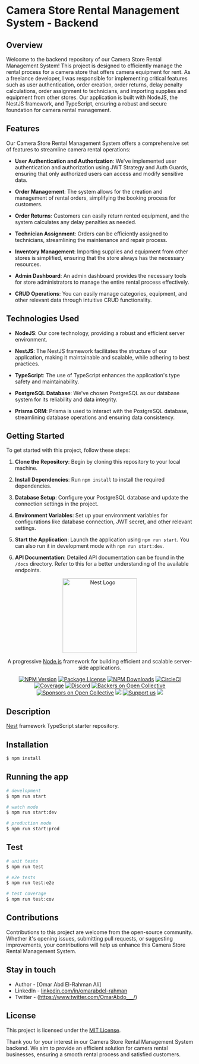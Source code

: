# Camera Store Rental Management System - Backend

## Overview

Welcome to the backend repository of our Camera Store Rental Management System! This project is designed to efficiently manage the rental process for a camera store that offers camera equipment for rent. As a freelance developer, I was responsible for implementing critical features such as user authentication, order creation, order returns, delay penalty calculations, order assignment to technicians, and importing supplies and equipment from other stores. Our application is built with NodeJS, the NestJS framework, and TypeScript, ensuring a robust and secure foundation for camera rental management.

## Features

Our Camera Store Rental Management System offers a comprehensive set of features to streamline camera rental operations:

- **User Authentication and Authorization**: We've implemented user authentication and authorization using JWT Strategy and Auth Guards, ensuring that only authorized users can access and modify sensitive data.

- **Order Management**: The system allows for the creation and management of rental orders, simplifying the booking process for customers.

- **Order Returns**: Customers can easily return rented equipment, and the system calculates any delay penalties as needed.

- **Technician Assignment**: Orders can be efficiently assigned to technicians, streamlining the maintenance and repair process.

- **Inventory Management**: Importing supplies and equipment from other stores is simplified, ensuring that the store always has the necessary resources.

- **Admin Dashboard**: An admin dashboard provides the necessary tools for store administrators to manage the entire rental process effectively.

- **CRUD Operations**: You can easily manage categories, equipment, and other relevant data through intuitive CRUD functionality.

## Technologies Used

- **NodeJS**: Our core technology, providing a robust and efficient server environment.

- **NestJS**: The NestJS framework facilitates the structure of our application, making it maintainable and scalable, while adhering to best practices.

- **TypeScript**: The use of TypeScript enhances the application's type safety and maintainability.

- **PostgreSQL Database**: We've chosen PostgreSQL as our database system for its reliability and data integrity.

- **Prisma ORM**: Prisma is used to interact with the PostgreSQL database, streamlining database operations and ensuring data consistency.

## Getting Started

To get started with this project, follow these steps:

1. **Clone the Repository**: Begin by cloning this repository to your local machine.

2. **Install Dependencies**: Run `npm install` to install the required dependencies.

3. **Database Setup**: Configure your PostgreSQL database and update the connection settings in the project.

4. **Environment Variables**: Set up your environment variables for configurations like database connection, JWT secret, and other relevant settings.

5. **Start the Application**: Launch the application using `npm run start`. You can also run it in development mode with `npm run start:dev`.

6. **API Documentation**: Detailed API documentation can be found in the `/docs` directory. Refer to this for a better understanding of the available endpoints.

<p align="center">
  <a href="http://nestjs.com/" target="blank"><img src="https://nestjs.com/img/logo-small.svg" width="200" alt="Nest Logo" /></a>
</p>

[circleci-image]: https://img.shields.io/circleci/build/github/nestjs/nest/master?token=abc123def456
[circleci-url]: https://circleci.com/gh/nestjs/nest

  <p align="center">A progressive <a href="http://nodejs.org" target="_blank">Node.js</a> framework for building efficient and scalable server-side applications.</p>
    <p align="center">
<a href="https://www.npmjs.com/~nestjscore" target="_blank"><img src="https://img.shields.io/npm/v/@nestjs/core.svg" alt="NPM Version" /></a>
<a href="https://www.npmjs.com/~nestjscore" target="_blank"><img src="https://img.shields.io/npm/l/@nestjs/core.svg" alt="Package License" /></a>
<a href="https://www.npmjs.com/~nestjscore" target="_blank"><img src="https://img.shields.io/npm/dm/@nestjs/common.svg" alt="NPM Downloads" /></a>
<a href="https://circleci.com/gh/nestjs/nest" target="_blank"><img src="https://img.shields.io/circleci/build/github/nestjs/nest/master" alt="CircleCI" /></a>
<a href="https://coveralls.io/github/nestjs/nest?branch=master" target="_blank"><img src="https://coveralls.io/repos/github/nestjs/nest/badge.svg?branch=master#9" alt="Coverage" /></a>
<a href="https://discord.gg/G7Qnnhy" target="_blank"><img src="https://img.shields.io/badge/discord-online-brightgreen.svg" alt="Discord"/></a>
<a href="https://opencollective.com/nest#backer" target="_blank"><img src="https://opencollective.com/nest/backers/badge.svg" alt="Backers on Open Collective" /></a>
<a href="https://opencollective.com/nest#sponsor" target="_blank"><img src="https://opencollective.com/nest/sponsors/badge.svg" alt="Sponsors on Open Collective" /></a>
  <a href="https://paypal.me/kamilmysliwiec" target="_blank"><img src="https://img.shields.io/badge/Donate-PayPal-ff3f59.svg"/></a>
    <a href="https://opencollective.com/nest#sponsor"  target="_blank"><img src="https://img.shields.io/badge/Support%20us-Open%20Collective-41B883.svg" alt="Support us"></a>
  <a href="https://twitter.com/nestframework" target="_blank"><img src="https://img.shields.io/twitter/follow/nestframework.svg?style=social&label=Follow"></a>
</p>
  <!--[![Backers on Open Collective](https://opencollective.com/nest/backers/badge.svg)](https://opencollective.com/nest#backer)
  [![Sponsors on Open Collective](https://opencollective.com/nest/sponsors/badge.svg)](https://opencollective.com/nest#sponsor)-->

## Description

[Nest](https://github.com/nestjs/nest) framework TypeScript starter repository.

## Installation

```bash
$ npm install
```

## Running the app

```bash
# development
$ npm run start

# watch mode
$ npm run start:dev

# production mode
$ npm run start:prod
```

## Test

```bash
# unit tests
$ npm run test

# e2e tests
$ npm run test:e2e

# test coverage
$ npm run test:cov
```


## Contributions

Contributions to this project are welcome from the open-source community. Whether it's opening issues, submitting pull requests, or suggesting improvements, your contributions will help us enhance this Camera Store Rental Management System.

## Stay in touch

- Author - [Omar Abd El-Rahman Ali]
- LinkedIn - [linkedin.com/in/omarabdel-rahman](https://www.linkedin.com/in/omarabdel-rahman/)
- Twitter - (https://www.twitter.com/OmarAbdo___/)
  
## License

This project is licensed under the [MIT License](LICENSE.md).

Thank you for your interest in our Camera Store Rental Management System backend. We aim to provide an efficient solution for camera rental businesses, ensuring a smooth rental process and satisfied customers.
